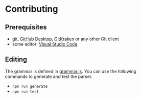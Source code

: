 # Contributing

## Prerequisites

- [git](https://git-scm.com/), [GitHub Desktop](https://desktop.github.com/), [GitKraken](https://www.gitkraken.com/git-client) or any other Git client
- some editor: [Visual Studio Code](https://code.visualstudio.com/)

## Editing

The grammar is defined in [grammar.js](./grammar.js). You can use the following commands to generate and test the parser.

- `npm run generate`
- `npm run test`
